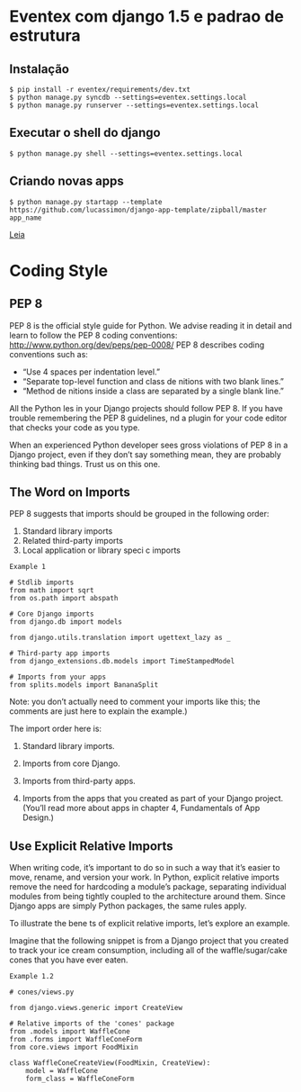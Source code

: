 # Eventex com django 1.5 e padrao de estrutura

## Instalação
```
$ pip install -r eventex/requirements/dev.txt 
$ python manage.py syncdb --settings=eventex.settings.local
$ python manage.py runserver --settings=eventex.settings.local
```

## Executar o shell do django
```
$ python manage.py shell --settings=eventex.settings.local
```

## Criando novas apps
```
$ python manage.py startapp --template https://github.com/lucassimon/django-app-template/zipball/master app_name
```

[Leia](https://github.com/lucassimon/django-app-template/)


# Coding Style

## PEP 8

PEP 8 is the official style guide for Python. We advise reading it in detail and learn to follow the
PEP 8 coding conventions: http://www.python.org/dev/peps/pep-0008/
PEP 8 describes coding conventions such as:

+ “Use 4 spaces per indentation level.”
+ “Separate top-level function and class de nitions with two blank lines.”
+ “Method de nitions inside a class are separated by a single blank line.”
       
All the Python les in your Django projects should follow PEP 8. If you have trouble remembering
the PEP 8 guidelines, nd a plugin for your code editor that checks your code as you type.

When an experienced Python developer sees gross violations of PEP 8 in a Django project, even if
they don’t say something mean, they are probably thinking bad things. Trust us on this one.

## The Word on Imports

PEP 8 suggests that imports should be grouped in the following order:

1. Standard library imports
2. Related third-party imports
3. Local application or library speci c imports

```
Example 1

# Stdlib imports
from math import sqrt
from os.path import abspath

# Core Django imports
from django.db import models

from django.utils.translation import ugettext_lazy as _

# Third-party app imports
from django_extensions.db.models import TimeStampedModel

# Imports from your apps
from splits.models import BananaSplit

```

Note: you don’t actually need to comment your imports like this; the comments are just here to
explain the example.)

The import order here is:

1. Standard library imports.

2. Imports from core Django.

3. Imports from third-party apps.

4. Imports from the apps that you created as part of your Django project. (You’ll read more about apps in chapter 4, Fundamentals of App Design.)


## Use Explicit Relative Imports

When writing code, it’s important to do so in such a way that it’s easier to move, rename, and version
your work. In Python, explicit relative imports remove the need for hardcoding a module’s package,
separating individual modules from being tightly coupled to the architecture around them. Since
Django apps are simply Python packages, the same rules apply.

To illustrate the bene ts of explicit relative imports, let’s explore an example.

Imagine that the following snippet is from a Django project that you created to track your ice cream
consumption, including all of the waffle/sugar/cake cones that you have ever eaten.


```
Example 1.2

# cones/views.py

from django.views.generic import CreateView

# Relative imports of the 'cones' package
from .models import WaffleCone
from .forms import WaffleConeForm
from core.views import FoodMixin

class WaffleConeCreateView(FoodMixin, CreateView):
    model = WaffleCone
    form_class = WaffleConeForm
```
